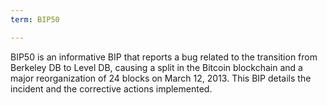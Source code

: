 ```yaml
---
term: BIP50

---
```

BIP50 is an informative BIP that reports a bug related to the transition from Berkeley DB to Level DB, causing a split in the Bitcoin blockchain and a major reorganization of 24 blocks on March 12, 2013. This BIP details the incident and the corrective actions implemented.